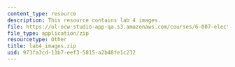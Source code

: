 ```yaml
---
content_type: resource
description: This resource contains lab 4 images.
file: https://ol-ocw-studio-app-qa.s3.amazonaws.com/courses/6-007-electromagnetic-energy-from-motors-to-lasers-spring-2011/973fa3cd11b7eef35815a2b48fe1c232_lab4_images.zip
file_type: application/zip
resourcetype: Other
title: lab4_images.zip
uid: 973fa3cd-11b7-eef3-5815-a2b48fe1c232
---
```

